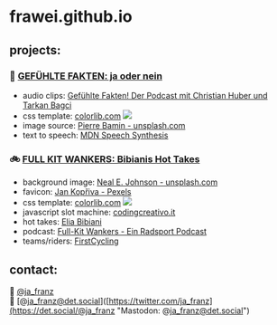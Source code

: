 # frawei.github.io  
## projects:  
### 🦎  [GEFÜHLTE FAKTEN: ja oder nein](../fakten)  
* audio clips: [Gefühlte Fakten! Der Podcast mit Christian Huber und Tarkan Bagci](https://gefuehltefakten.de)  
* css template: [colorlib.com](https://colorlib.com) [<img src="https://i.creativecommons.org/l/by/3.0/de/80x15.png">](http://creativecommons.org/licenses/by/3.0/de/ "Dieses Werk ist lizenziert unter einer Creative Commons Namensnennung 3.0 Deutschland Lizenz")
* image source: [Pierre Bamin - unsplash.com](https://unsplash.com/photos/4ePxJT_ffKw)  
* text to speech: [MDN Speech Synthesis](https://developer.mozilla.org/en-US/docs/Web/API/SpeechSynthesisUtterance)

### 🚲  [FULL KIT WANKERS: Bibianis Hot Takes](../bibianihottake) 
* background image: [Neal E. Johnson - unsplash.com](https://unsplash.com/photos/V0cSTljC92k)
* favicon: [Jan Kopřiva - Pexels](https://www.pexels.com/de-de/foto/braune-holzburste-3977512/)
* css template: [colorlib.com](https://colorlib.com) [<img src="https://i.creativecommons.org/l/by/3.0/de/80x15.png">](http://creativecommons.org/licenses/by/3.0/de/ "Dieses Werk ist lizenziert unter einer Creative Commons Namensnennung 3.0 Deutschland Lizenz")
* javascript slot machine: [codingcreativo.it](https://www.codingcreativo.it/en/javascript-slot-machine/)
* hot takes: [Elia Bibiani](https://twitter.com/EliaBibiani)
* podcast: [Full-Kit Wankers - Ein Radsport Podcast](https://linktr.ee/fullkitwankers)
* teams/riders: [FirstCycling](https://firstcycling.com/)
  

## contact:  
🐤  [@ja_franz](https://twitter.com/ja_franz "Twitter: @ja_franz")  
🐘  [@ja_franz@det.social]([https://twitter.com/ja_franz](https://det.social/@ja_franz "Mastodon: @ja_franz@det.social")
